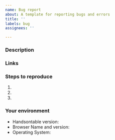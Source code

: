 ```yaml
---
name: Bug report
about: A template for reporting bugs and errors
title: ''
labels: bug
assignees: ''

---
```


### Description

<!--- [mandatory] Describe the actual behavior and expected behavior -->

### Links
<!--- [mandatory] Add a link (or links) to the page that should be improved or the mistake is on-->

### Steps to reproduce
<!--- [recommended] Provide steps to reproduce this issue -->
1.
2.
3.

### Your environment
<!--- [recommended if applies, for example: demo]  -->

* Handsontable version:
* Browser Name and version:
* Operating System:
